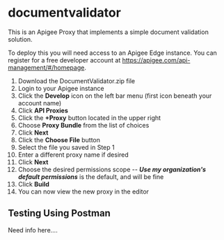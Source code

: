 # documentvalidator

This is an Apigee Proxy that implements a simple document validation solution.

To deploy this you will need access to an Apigee Edge instance. You can register for a free developer account
at https://apigee.com/api-management/#/homepage.

1. Download the DocumentValidator.zip file
2. Login to your Apigee instance
3. Click the **Develop** icon on the left bar menu (first icon beneath your account name)
4. Click **API Proxies**
5. Click the **+Proxy** button located in the upper right
6. Choose **Proxy Bundle** from the list of choices
7. Click **Next**
8. Click the **Choose File** button
9. Select the file you saved in Step 1
10. Enter a different proxy name if desired
11. Click **Next**
12. Choose the desired permissions scope -- ***Use my organization's default permissions*** is the default, and will be fine
13. Click **Build**
14. You can now view the new proxy in the editor

## Testing Using Postman

Need info here....

